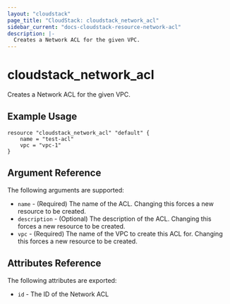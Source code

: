 ```yaml
---
layout: "cloudstack"
page_title: "CloudStack: cloudstack_network_acl"
sidebar_current: "docs-cloudstack-resource-network-acl"
description: |-
  Creates a Network ACL for the given VPC.
---
```


# cloudstack\_network\_acl

Creates a Network ACL for the given VPC.

## Example Usage

```
resource "cloudstack_network_acl" "default" {
	name = "test-acl"
	vpc = "vpc-1"
}
```

## Argument Reference

The following arguments are supported:

* `name` - (Required) The name of the ACL. Changing this forces a new resource
    to be created.
* `description` - (Optional) The description of the ACL. Changing this forces a
    new resource to be created.
* `vpc` - (Required) The name of the VPC to create this ACL for. Changing this
    forces a new resource to be created.

## Attributes Reference

The following attributes are exported:

* `id` - The ID of the Network ACL

